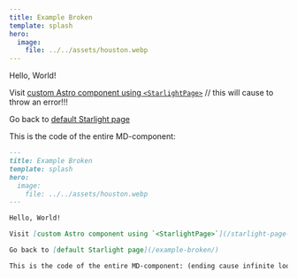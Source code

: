 ```yaml
---
title: Example Broken
template: splash
hero:
  image:
    file: ../../assets/houston.webp
---
```


Hello, World!

Visit [custom Astro component using `<StarlightPage>`](/starlight-page-component-broken/) // this will cause to throw an error!!!

Go back to [default Starlight page](/example-broken/)

This is the code of the entire MD-component:

```md
---
title: Example Broken
template: splash
hero:
  image:
    file: ../../assets/houston.webp
---

Hello, World!

Visit [custom Astro component using `<StarlightPage>`](/starlight-page-component-broken/) // this will cause to throw an error!!!

Go back to [default Starlight page](/example-broken/)

This is the code of the entire MD-component: (ending cause infinite loop)
```
